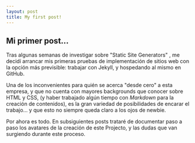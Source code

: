 ```yaml
---
layout: post
title: My first post!
---
```


## Mi primer post...
Tras algunas semanas de investigar sobre "Static Site Generators" , me decidí arrancar mis primeras pruebas de implementación de sitios web con la opción más previsible: trabajar con Jekyll, y hospedando al mismo en GitHub.

Una de los inconvenientes para quién se acerca "desde cero" a esta empresa, y que no cuenta con mayores backgrounds que conocer sobre HTML y CSS, (y haber trabajado algún tiempo con *Markdown* para la creación de contenidos), es la gran variedad de posibilidades de encarar el trabajo... y que esto no siempre queda claro a los ojos de newbie.

Por ahora es todo. En subsiguientes posts trataré de documentar paso a paso los avatares de la creación de este Projecto, y las dudas que van surgiendo durante este proceso.
